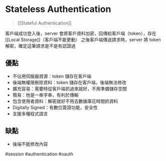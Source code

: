 # Stateless Authentication
>[[Stateful Authentication]]

客戶端成功登入後，server 會將客戶資料加密，回傳給客戶端（token），存在 [[Local Storage]]（客戶端不能更動）
之後客戶端傳送請求時，server 將 token 解密，確定這筆請求是不是有認證過

## 優點
- 不佔用伺服器資源：token 儲存在客戶端
- 後端無權限刪除資料：token 儲存在客戶端，後端無法修改
- 擴充容易：需要時從客戶端抓過來就好，不用準備儲存空間
- 簡易：他是一串字串，有利於傳輸
- 包含使用者資料：解密就好不用去數據庫花時間抓資料
- Digitally Signed：有數位簽證功能，安全性
- 支援多種程式語言
## 缺點
- 後端不能修改內容


#session #authentication #oauth 
